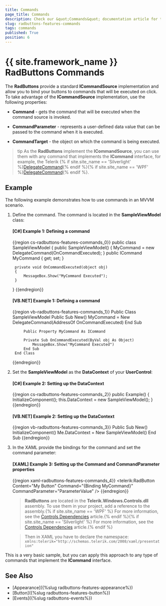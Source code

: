 ```yaml
---
title: Commands
page_title: Commands
description: Check our &quot;Commands&quot; documentation article for the RadButtons {{ site.framework_name }} control.
slug: radbuttons-features-commands
tags: commands
published: True
position: 6
---
```


# {{ site.framework_name }} RadButtons Commands

The __RadButtons__ provide a standard __ICommandSource__ implementation and allow you to bind your buttons to commands that will be executed on click. To take advantage of the __ICommandSource__ implementation, use the following properties:	  

* __Command__ - gets the command that will be executed when the command source is invoked.		

* __CommandParameter__ - represents a user-defined data value that can be passed to the command when it is executed.		

* __CommandTarget__ - the object on which the command is being executed.		

>tip As the __RadButtons__ implement the __ICommandSource__, you can use them with any command that implements the __ICommand__ interface, for example, the Telerik {% if site.site_name == 'Silverlight' %}[DelegateCommand](http://www.telerik.com/help/silverlight/t_telerik_windows_controls_delegatecommand.html){% endif %}{% if site.site_name == 'WPF' %}[DelegateCommand](http://www.telerik.com/help/wpf/t_telerik_windows_controls_delegatecommand.html){% endif %}.	  

## Example

The following example demonstrates how to use commands in an MVVM scenario.

1. Define the command. The command is located in the __SampleViewModel__ class:		

	#### __[C#] Example 1: Defining a command__
	{{region cs-radbuttons-features-commands_0}}
	public class SampleViewModel
	{
		public SampleViewModel()
		{
			MyCommand = new DelegateCommand(OnCommandExecuted);
		}
		public ICommand MyCommand { get; set; }

		private void OnCommandExecuted(object obj)
		{
			MessageBox.Show("MyCommand Executed");
		} 
	}
	{{endregion}}

	#### __[VB.NET] Example 1: Defining a command__
	{{region vb-radbuttons-features-commands_1}}
		Public Class SampleViewModel
			Public Sub New()
				MyCommand = New DelegateCommand(AddressOf OnCommandExecuted)
			End Sub

			Public Property MyCommand As ICommand

			Private Sub OnCommandExecuted(ByVal obj As Object)
				MessageBox.Show("MyCommand Executed")
			End Sub
		End Class
	{{endregion}}

1. Set the __SampleViewModel__ as the __DataContext__ of your __UserControl__:		

	#### __[C#] Example 2: Setting up the DataContext__  
	{{region cs-radbuttons-features-commands_2}}
		public Example()
		{
			InitializeComponent();
			this.DataContext = new SampleViewModel();
		}
	{{endregion}}

	#### __[VB.NET] Example 2: Setting up the DataContext__  
	{{region vb-radbuttons-features-commands_3}}
		Public Sub New()
			InitializeComponent()
			Me.DataContext = New SampleViewModel()
		End Sub
	{{endregion}}

1. In the XAML provide the bindings for the command and set the command parameter:

	#### __[XAML] Example 3: Setting up the Command and CommandParameter properties__  
	{{region xaml-radbuttons-features-commands_4}}
		<telerik:RadButton Content="My Button"
						Command="{Binding MyCommand}"
						CommandParameter="ParameterValue" />
	{{endregion}}

   >__RadButtons__ are located in the __Telerik.Windows.Controls.dll__ assembly. To use them in your project, add a reference to the assembly.{% if site.site_name == 'WPF' %} For more information, see the [Controls Dependencies](https://docs.telerik.com/devtools/wpf/common-information/installation-installing-dependencies-wpf) article.{% endif %}{% if site.site_name == 'Silverlight' %} For more information, see the [Controls Dependencies](https://docs.telerik.com/devtools/silverlight/common-information/installation-installing-dependencies) article.{% endif %}

   >Then in XAML you have to declare the namespace: `xmlns:telerik="http://schemas.telerik.com/2008/xaml/presentation"`

This is a very basic sample, but you can apply this approach to any type of commands that implement the __ICommand__ interface.		  

## See Also
 * [Appearance]({%slug radbuttons-features-appearance%})
 * [Button]({%slug radbuttons-features-button%})
 * [Events]({%slug radbuttons-events%})
